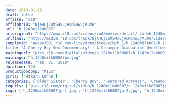```yaml
---
date: 2019-01-13
draft: false
affsite: "r18"
afflinkr18: "NjA4LjEuMS4xLjAuMC4wLjAuMA"
url: "h_1240milk00007"
urloriginal: "http://www.r18.com/videos/vod/movies/detail/-/id=h_1240milk00007"
urlfinal: "http://media.r18.com/track/NjA4LjEuMS4xLjAuMC4wLjAuMA/videos/vod/movies/detail/-/id=h_1240milk00007"
samplevid: "awspv3001.r18.com/litevideo/freepv/h/h_1/h_1240milk007/h_1240milk007_dmb_w.mp4"
title: "A Cherry Boy Sex Documentary!!! A Creampie Graduation Overflowing With Maternal Love!!!"
mainimgurl: "pics.r18.com/digital/video/h_1240milk00007/h_1240milk00007ps.jpg"
mainimgs: "h_1240milk00007ps.jpg"
releasedate: "Feb. 01, 2018"
duration: 124
productioncomp: "MILK"
girls: ['Hikaru Konno']
categories: ['Older Sister', 'Cherry Boy', 'Featured Actress', 'Creampie', 'Hi-Def']
imgurls: ['pics.r18.com/digital/video/h_1240milk00007/h_1240milk00007jp-1.jpg', 'pics.r18.com/digital/video/h_1240milk00007/h_1240milk00007jp-2.jpg', 'pics.r18.com/digital/video/h_1240milk00007/h_1240milk00007jp-3.jpg', 'pics.r18.com/digital/video/h_1240milk00007/h_1240milk00007jp-4.jpg', 'pics.r18.com/digital/video/h_1240milk00007/h_1240milk00007jp-5.jpg', 'pics.r18.com/digital/video/h_1240milk00007/h_1240milk00007jp-6.jpg', 'pics.r18.com/digital/video/h_1240milk00007/h_1240milk00007jp-7.jpg', 'pics.r18.com/digital/video/h_1240milk00007/h_1240milk00007jp-8.jpg', 'pics.r18.com/digital/video/h_1240milk00007/h_1240milk00007jp-9.jpg', 'pics.r18.com/digital/video/h_1240milk00007/h_1240milk00007jp-10.jpg', 'pics.r18.com/digital/video/h_1240milk00007/h_1240milk00007jp-11.jpg', 'pics.r18.com/digital/video/h_1240milk00007/h_1240milk00007jp-12.jpg', 'pics.r18.com/digital/video/h_1240milk00007/h_1240milk00007jp-13.jpg', 'pics.r18.com/digital/video/h_1240milk00007/h_1240milk00007jp-14.jpg', 'pics.r18.com/digital/video/h_1240milk00007/h_1240milk00007jp-15.jpg', 'pics.r18.com/digital/video/h_1240milk00007/h_1240milk00007jp-16.jpg', 'pics.r18.com/digital/video/h_1240milk00007/h_1240milk00007jp-17.jpg', 'pics.r18.com/digital/video/h_1240milk00007/h_1240milk00007jp-18.jpg', 'pics.r18.com/digital/video/h_1240milk00007/h_1240milk00007jp-19.jpg', 'pics.r18.com/digital/video/h_1240milk00007/h_1240milk00007jp-20.jpg']
imgs: ['h_1240milk00007jp-1.jpg', 'h_1240milk00007jp-2.jpg', 'h_1240milk00007jp-3.jpg', 'h_1240milk00007jp-4.jpg', 'h_1240milk00007jp-5.jpg', 'h_1240milk00007jp-6.jpg', 'h_1240milk00007jp-7.jpg', 'h_1240milk00007jp-8.jpg', 'h_1240milk00007jp-9.jpg', 'h_1240milk00007jp-10.jpg', 'h_1240milk00007jp-11.jpg', 'h_1240milk00007jp-12.jpg', 'h_1240milk00007jp-13.jpg', 'h_1240milk00007jp-14.jpg', 'h_1240milk00007jp-15.jpg', 'h_1240milk00007jp-16.jpg', 'h_1240milk00007jp-17.jpg', 'h_1240milk00007jp-18.jpg', 'h_1240milk00007jp-19.jpg', 'h_1240milk00007jp-20.jpg']
---
```

